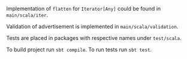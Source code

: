 Implementation of `flatten` for `Iterator[Any]` could be found in `main/scala/iter`.

Validation of advertisement is implemented in `main/scala/validation`.

Tests are placed in packages with respective names under `test/scala`.

To build project run `sbt compile`. To run tests run `sbt test`.